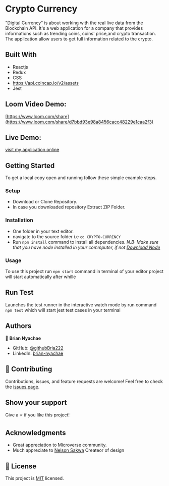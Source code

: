# Crypto  Currency
"Digital Currency" is about working with the real live data from the Blockchain API. It's a web application for a company that provides informations such as trending coins, coins' price,and crypto transaction. The application allow users to get full information related to the crypto.



## Built With
- Reactjs
- Redux
- CSS
- https://api.coincap.io/v2/assets
- Jest

## Loom Video Demo:
[https://www.loom.com/share](https://www.loom.com/share/d7bbd93e98a8456cacc48229e1caa2f3)


## Live Demo:
[visit my application online](https://brian-nyachae-capstone-project.netlify.app/)

## Getting Started
To get a local copy open and running follow these simple example steps.
### Setup
- Download or Clone Repository.
- In case you downloaded repository Extract ZIP Folder.
### Installation
- One folder in your text editor.
- navigate to the source folder i.e `cd CRYPTO-CURRENCY`
- Run `npm install` command to install all dependencies.
*N.B: Make sure that you have node installed in your commputer, if not [Download Node](https://nodejs.org/en/)*
### Usage
To use this project run `npm start` command in terminal of your editor project will start automatically after whille
## Run Test
Launches the test runner in the interactive watch mode by run command `npm test` which will start jest test cases in your terminal
## Authors
:bust_in_silhouette: **Brian Nyachae**
- GitHub: [@githubBria222](https://github.com/Bria222)
- LinkedIn: [brian-nyachae](https://www.linkedin.com/in/brian-nyachae)

## :handshake: Contributing
Contributions, issues, and feature requests are welcome!
Feel free to check the [issues page](../../issues/).
## Show your support
Give a :star:️ if you like this project!
## Acknowledgments
-   Great appreciation to Microverse community.
-   Much appreciate to [ Nelson Sakwa](https://www.behance.net/sakwadesignstudio) Createor of design
## :memo: License
This project is [MIT](https://github.com/git/git-scm.com/blob/main/MIT-LICENSE.txt) licensed.
